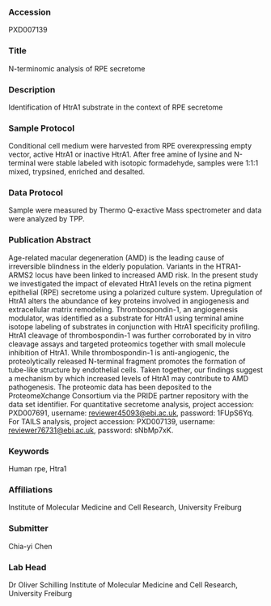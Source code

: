 ### Accession
PXD007139

### Title
N-terminomic analysis of RPE secretome

### Description
Identification of HtrA1 substrate in the context of RPE secretome

### Sample Protocol
Conditional cell medium were harvested from RPE overexpressing empty vector, active HtrA1 or inactive HtrA1. After free amine of lysine and N-terminal were stable labeled with isotopic formadehyde, samples were 1:1:1 mixed, trypsined, enriched and desalted.

### Data Protocol
Sample were measured by Thermo Q-exactive Mass spectrometer and data were analyzed by TPP.

### Publication Abstract
Age-related macular degeneration (AMD) is the leading cause of irreversible blindness in the elderly population. Variants in the HTRA1-ARMS2 locus have been linked to increased AMD risk. In the present study we investigated the impact of elevated HtrA1 levels on the retina pigment epithelial (RPE) secretome using a polarized culture system. Upregulation of HtrA1 alters the abundance of key proteins involved in angiogenesis and extracellular matrix remodeling. Thrombospondin-1, an angiogenesis modulator, was identified as a substrate for HtrA1 using terminal amine isotope labeling of substrates in conjunction with HtrA1 specificity profiling. HtrA1 cleavage of thrombospondin-1 was further corroborated by in vitro cleavage assays and targeted proteomics together with small molecule inhibition of HtrA1. While thrombospondin-1 is anti-angiogenic, the proteolytically released N-terminal fragment promotes the formation of tube-like structure by endothelial cells. Taken together, our findings suggest a mechanism by which increased levels of HtrA1 may contribute to AMD pathogenesis. The proteomic data has been deposited to the ProteomeXchange Consortium via the PRIDE partner repository with the data set identifier. For quantitative secretome analysis, project accession: PXD007691, username: reviewer45093@ebi.ac.uk, password: 1FUpS6Yq. For TAILS analysis, project accession: PXD007139, username: reviewer76731@ebi.ac.uk, password: sNbMp7xK.

### Keywords
Human rpe, Htra1

### Affiliations
Institute of Molecular Medicine and Cell Research, University Freiburg

### Submitter
Chia-yi Chen

### Lab Head
Dr Oliver Schilling
Institute of Molecular Medicine and Cell Research, University Freiburg


